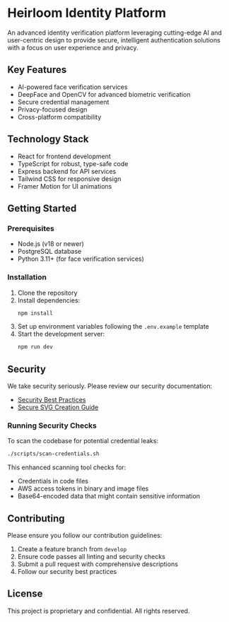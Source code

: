 # Heirloom Identity Platform

An advanced identity verification platform leveraging cutting-edge AI and user-centric design to provide secure, intelligent authentication solutions with a focus on user experience and privacy.

## Key Features

- AI-powered face verification services
- DeepFace and OpenCV for advanced biometric verification
- Secure credential management
- Privacy-focused design
- Cross-platform compatibility

## Technology Stack

- React for frontend development
- TypeScript for robust, type-safe code
- Express backend for API services
- Tailwind CSS for responsive design
- Framer Motion for UI animations

## Getting Started

### Prerequisites

- Node.js (v18 or newer)
- PostgreSQL database
- Python 3.11+ (for face verification services)

### Installation

1. Clone the repository
2. Install dependencies:
   ```bash
   npm install
   ```
3. Set up environment variables following the `.env.example` template
4. Start the development server:
   ```bash
   npm run dev
   ```

## Security

We take security seriously. Please review our security documentation:

- [Security Best Practices](./docs/SECURITY.md)
- [Secure SVG Creation Guide](./docs/SECURE_SVG_GUIDE.md)

### Running Security Checks

To scan the codebase for potential credential leaks:

```bash
./scripts/scan-credentials.sh
```

This enhanced scanning tool checks for:
- Credentials in code files
- AWS access tokens in binary and image files
- Base64-encoded data that might contain sensitive information

## Contributing

Please ensure you follow our contribution guidelines:

1. Create a feature branch from `develop`
2. Ensure code passes all linting and security checks
3. Submit a pull request with comprehensive descriptions
4. Follow our security best practices

## License

This project is proprietary and confidential. All rights reserved.